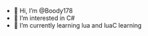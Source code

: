 - 👋 Hi, I’m @Boody178
- 👀 I’m interested in C#
- 🌱 I’m currently learning lua and luaC learning

<!---
Boody178/Boody178 is a ✨ special ✨ repository because its `README.md` (this file) appears on your GitHub profile.
You can click the Preview link to take a look at your changes.
--->
